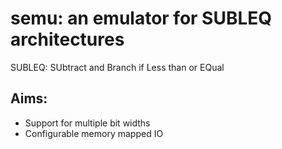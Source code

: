 
semu: an emulator for SUBLEQ architectures
==========================================

SUBLEQ: SUbtract and Branch if Less than or EQual

Aims:
-----
* Support for multiple bit widths
* Configurable memory mapped IO